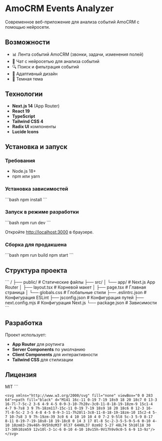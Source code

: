 # AmoCRM Events Analyzer

Современное веб-приложение для анализа событий AmoCRM с помощью нейросети.

## Возможности

- 📊 Лента событий AmoCRM (звонки, задачи, изменения полей)
- 🤖 Чат с нейросетью для анализа событий
- 🔍 Поиск и фильтрация событий
- 📱 Адаптивный дизайн
- 🎨 Темная тема

## Технологии

- **Next.js 14** (App Router)
- **React 19**
- **TypeScript**
- **Tailwind CSS 4**
- **Radix UI** компоненты
- **Lucide Icons**

## Установка и запуск

### Требования

- Node.js 18+ 
- npm или yarn

### Установка зависимостей

\`\`\`bash
npm install
\`\`\`

### Запуск в режиме разработки

\`\`\`bash
npm run dev
\`\`\`

Откройте [http://localhost:3000](http://localhost:3000) в браузере.

### Сборка для продакшена

\`\`\`bash
npm run build
npm start
\`\`\`

## Структура проекта

\`\`\`
/
├── public/          # Статические файлы
├── src/
│   └── app/         # Next.js App Router
│       ├── layout.tsx    # Корневой макет
│       ├── page.tsx      # Главная страница
│       └── globals.css   # Глобальные стили
├── .eslintrc.json   # Конфигурация ESLint
├── jsconfig.json    # Конфигурация путей
├── next.config.mjs  # Конфигурация Next.js
└── package.json     # Зависимости
\`\`\`

## Разработка

Проект использует:
- **App Router** для роутинга
- **Server Components** по умолчанию
- **Client Components** для интерактивности
- **Tailwind CSS** для стилизации

## Лицензия

MIT
\`\`\`

```text file="public/vercel.svg"
<svg xmlns="http://www.w3.org/2000/svg" fill="none" viewBox="0 0 283 64"><path fill="black" d="M141 16c-11 0-19 7-19 18s9 18 20 18c7 0 13-3 16-7l-7-5c-2 3-6 4-9 4-5 0-9-3-10-7h28v-3c0-11-8-18-19-18zm-9 15c1-4 4-7 9-7s8 3 9 7h-18zm117-15c-11 0-19 7-19 18s9 18 20 18c6 0 12-3 16-7l-8-5c-2 3-5 4-8 4-5 0-9-3-11-7h28l1-3c0-11-8-18-19-18zm-10 15c2-4 5-7 10-7s8 3 9 7h-19zm-39 3c0 6 4 10 10 10 4 0 7-2 9-5l8 5c-3 5-9 8-17 8-11 0-19-7-19-18s8-18 19-18c8 0 14 3 17 8l-8 5c-2-3-5-5-9-5-6 0-10 4-10 10zm83-29v46h-9V5h9zM37 0l37 64H0L37 0zm92 5-27 48L74 5h10l18 30 17-30h10zm59 12v10l-3-1c-6 0-10 4-10 10v15h-9V17h9v9c0-5 6-9 13-9z"/></svg>

